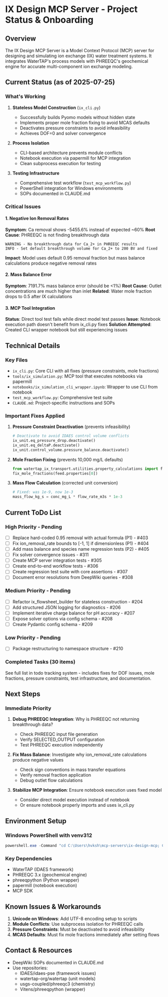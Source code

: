 # IX Design MCP Server - Project Status & Onboarding

## Overview
The IX Design MCP Server is a Model Context Protocol (MCP) server for designing and simulating ion exchange (IX) water treatment systems. It integrates WaterTAP's process models with PHREEQC's geochemical engine for accurate multi-component ion exchange modeling.

## Current Status (as of 2025-07-25)

### What's Working
1. **Stateless Model Construction** (`ix_cli.py`)
   - Successfully builds Pyomo models without hidden state
   - Implements proper mole fraction fixing to avoid MCAS defaults
   - Deactivates pressure constraints to avoid infeasibility
   - Achieves DOF=0 and solver convergence

2. **Process Isolation**
   - CLI-based architecture prevents module conflicts
   - Notebook execution via papermill for MCP integration
   - Clean subprocess execution for testing

3. **Testing Infrastructure**
   - Comprehensive test workflow (`test_mcp_workflow.py`)
   - PowerShell integration for Windows environments
   - SOPs documented in CLAUDE.md

### Critical Issues

#### 1. Negative Ion Removal Rates
**Symptom**: Ca removal shows -5455.6% instead of expected ~60%
**Root Cause**: PHREEQC is not finding breakthrough data
```
WARNING - No breakthrough data for Ca_2+ in PHREEQC results
INFO - Set default breakthrough volume for Ca_2+ to 200 BV and fixed
```
**Impact**: Model uses default 0.95 removal fraction but mass balance calculations produce negative removal rates

#### 2. Mass Balance Error
**Symptom**: 7191.7% mass balance error (should be <1%)
**Root Cause**: Outlet concentrations are much higher than inlet
**Related**: Water mole fraction drops to 0.5 after IX calculations

#### 3. MCP Tool Integration
**Status**: Direct tool test fails while direct model test passes
**Issue**: Notebook execution path doesn't benefit from ix_cli.py fixes
**Solution Attempted**: Created CLI wrapper notebook but still experiencing issues

## Technical Details

### Key Files
- `ix_cli.py`: Core CLI with all fixes (pressure constraints, mole fractions)
- `tools/ix_simulation.py`: MCP tool that executes notebooks via papermill
- `notebooks/ix_simulation_cli_wrapper.ipynb`: Wrapper to use CLI from notebook
- `test_mcp_workflow.py`: Comprehensive test suite
- `CLAUDE.md`: Project-specific instructions and SOPs

### Important Fixes Applied
1. **Pressure Constraint Deactivation** (prevents infeasibility)
   ```python
   # Deactivate to avoid IDAES control volume conflicts
   ix_unit.eq_pressure_drop.deactivate()
   ix_unit.eq_deltaP.deactivate()
   ix_unit.control_volume.pressure_balance.deactivate()
   ```

2. **Mole Fraction Fixing** (prevents 10,000 mg/L defaults)
   ```python
   from watertap_ix_transport.utilities.property_calculations import fix_mole_fractions
   fix_mole_fractions(feed.properties[0])
   ```

3. **Mass Flow Calculation** (corrected unit conversion)
   ```python
   # Fixed: was 1e-9, now 1e-3
   mass_flow_kg_s = conc_mg_L * flow_rate_m3s * 1e-3
   ```

## Current ToDo List

### High Priority - Pending
- [ ] Replace hard-coded 0.95 removal with actual formula (P1) - #403
- [ ] Fix ion_removal_rate bounds to [-1, 1] if dimensionless (P1) - #404
- [ ] Add mass balance and species name regression tests (P2) - #405
- [ ] Fix solver convergence issues - #311
- [ ] Create MCP server integration tests - #305
- [ ] Create end-to-end workflow tests - #306
- [ ] Create regression test suite with core assertions - #307
- [ ] Document error resolutions from DeepWiki queries - #308

### Medium Priority - Pending
- [ ] Refactor ix_flowsheet_builder for stateless construction - #204
- [ ] Add structured JSON logging for diagnostics - #206
- [ ] Implement iterative charge balance for pH accuracy - #207
- [ ] Expose solver options via config schema - #208
- [ ] Create Pydantic config schema - #209

### Low Priority - Pending
- [ ] Package restructuring to namespace structure - #210

### Completed Tasks (30 items)
See full list in todo tracking system - includes fixes for DOF issues, mole fractions, pressure constraints, test infrastructure, and documentation.

## Next Steps

### Immediate Priority
1. **Debug PHREEQC Integration**: Why is PHREEQC not returning breakthrough data?
   - Check PHREEQC input file generation
   - Verify SELECTED_OUTPUT configuration
   - Test PHREEQC execution independently

2. **Fix Mass Balance**: Investigate why ion_removal_rate calculations produce negative values
   - Check sign conventions in mass transfer equations
   - Verify removal fraction application
   - Debug outlet flow calculations

3. **Stabilize MCP Integration**: Ensure notebook execution uses fixed model
   - Consider direct model execution instead of notebook
   - Or ensure notebook properly imports and uses ix_cli.py

## Environment Setup

### Windows PowerShell with venv312
```powershell
powershell.exe -Command "cd C:\Users\hvksh\mcp-servers\ix-design-mcp; C:\Users\hvksh\mcp-servers\venv312\Scripts\python.exe script.py"
```

### Key Dependencies
- WaterTAP (IDAES framework)
- PHREEQC 3.x (geochemical engine)
- phreeqpython (Python wrapper)
- papermill (notebook execution)
- MCP SDK

## Known Issues & Workarounds

1. **Unicode on Windows**: Add UTF-8 encoding setup to scripts
2. **Module Conflicts**: Use subprocess isolation for PHREEQC calls
3. **Pressure Constraints**: Must be deactivated to avoid infeasibility
4. **MCAS Defaults**: Must fix mole fractions immediately after setting flows

## Contact & Resources
- DeepWiki SOPs documented in CLAUDE.md
- Use repositories:
  - IDAES/idaes-pse (framework issues)
  - watertap-org/watertap (unit models)
  - usgs-coupled/phreeqc3 (chemistry)
  - Vitens/phreeqpython (wrapper)